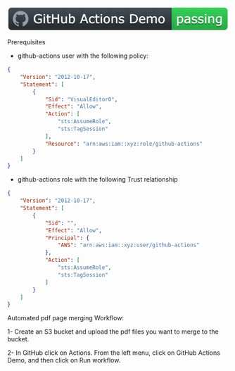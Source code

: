 ![PDF Tool Kit](https://github.com/mojumah/pdftk-environment/blob/main/badge.png)

Prerequisites 

- github-actions user with the following policy:

```json
{
    "Version": "2012-10-17",
    "Statement": [
        {
            "Sid": "VisualEditor0",
            "Effect": "Allow",
            "Action": [
                "sts:AssumeRole",
                "sts:TagSession"
            ],
            "Resource": "arn:aws:iam::xyz:role/github-actions"
        }
    ]
}
```

- github-actions role with the following Trust relationship

```json
{
    "Version": "2012-10-17",   
    "Statement": [
        {
            "Sid": "",
            "Effect": "Allow",
            "Principal": {
                "AWS": "arn:aws:iam::xyz:user/github-actions"
            },
            "Action": [
                "sts:AssumeRole",
                "sts:TagSession"
            ]
        }
    ]
}
```

Automated pdf page merging Workflow:

1- Create an S3 bucket and upload the pdf files you want to merge to the bucket. 

2- In GitHub click on Actions. From the left menu, click on GitHub Actions Demo, and then click on Run workflow.
